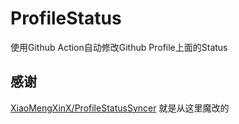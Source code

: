 # ProfileStatus

使用Github Action自动修改Github Profile上面的Status

## 感谢

[XiaoMengXinX/ProfileStatusSyncer](https://github.com/XiaoMengXinX/ProfileStatusSyncer) 就是从这里魔改的
